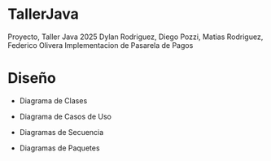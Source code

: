 # TallerJava
Proyecto, Taller Java 2025
Dylan Rodriguez, Diego Pozzi, Matias Rodriguez, Federico Olivera
Implementacion de Pasarela de Pagos
# Diseño
- Diagrama de Clases
  
- Diagrama de Casos de Uso
  
- Diagramas de Secuencia
  
- Diagramas de Paquetes
  


